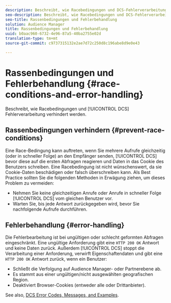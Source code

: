 ```yaml
---
description: Beschreibt, wie Racebedingungen und DCS-Fehlerverarbeitung verhindert werden.
seo-description: Beschreibt, wie Racebedingungen und DCS-Fehlerverarbeitung verhindert werden.
seo-title: Rassenbedingungen und Fehlerbehandlung
solution: Audience Manager
title: Rassenbedingungen und Fehlerbehandlung
uuid: b0aac960-6732-4e96-87a5-40ba2755e02d
translation-type: tm+mt
source-git-commit: c9737315132e2ae7d72c250d8c196abe8d9e0e43

---
```



# Rassenbedingungen und Fehlerbehandlung {#race-conditions-and-error-handling}

Beschreibt, wie Racebedingungen und [!UICONTROL DCS] Fehlerverarbeitung verhindert werden.

## Rassenbedingungen verhindern {#prevent-race-conditions}

Eine Race-Bedingung kann auftreten, wenn Sie mehrere Aufrufe gleichzeitig (oder in schneller Folge) an den Empfänger senden, [!UICONTROL DCS] bevor diese auf die ersten Abfragen reagieren und Daten in das Cookie des Benutzers schreiben. Eine Racebedingung ist nicht wünschenswert, da sie Cookie-Daten beschädigen oder falsch überschreiben kann. Als Best Practice sollten Sie die folgenden Methoden in Erwägung ziehen, um dieses Problem zu vermeiden:

* Nehmen Sie keine gleichzeitigen Anrufe oder Anrufe in schneller Folge [!UICONTROL DCS] vom gleichen Benutzer vor.
* Warten Sie, bis jede Antwort zurückgegeben wird, bevor Sie nachfolgende Aufrufe durchführen.

## Fehlerbehandlung {#error-handling}

Die Fehlerbearbeitung ist bei ungültigen oder schlecht geformten Abfragen eingeschränkt. Eine ungültige Anforderung gibt eine `HTTP 200 OK` Antwort und keine Daten zurück. Außerdem [!UICONTROL DCS] stoppt die Verarbeitung einer Anforderung, verwirft Eigenschaftendaten und gibt eine `HTTP 200 OK` Antwort zurück, wenn ein Benutzer:

* Schließt die Verfolgung auf Audience Manager- oder Partnerebene ab.
* Es stammt aus einer ungültigen/nicht ausgewählten geografischen Region.
* Deaktiviert Browser-Cookies (entweder alle oder Drittanbieter).

See also, [DCS Error Codes, Messages, and Examples](../../../api/dcs-intro/dcs-api-reference/dcs-error-codes.md).